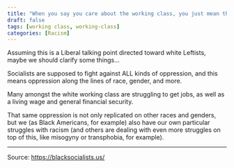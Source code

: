 ```yaml
---
title: "When you say you care about the working class, you just mean the white working class."
draft: false
tags: [working class, working-class]
categories: [Racism]
---
```


Assuming this is a Liberal talking point directed toward white Leftists, maybe we should clarify some things...  
  
Socialists are supposed to fight against ALL kinds of oppression, and this means oppression along the lines of race, gender, and more.  
  
Many amongst the white working class are struggling to get jobs, as well as a living wage and general financial security.  
  
That same oppression is not only replicated on other races and genders, but we (as Black Americans, for example) also have our own particular struggles with racism (and others are dealing with even more struggles on top of this, like misogyny or transphobia, for example).

----
Source: https://blacksocialists.us/

